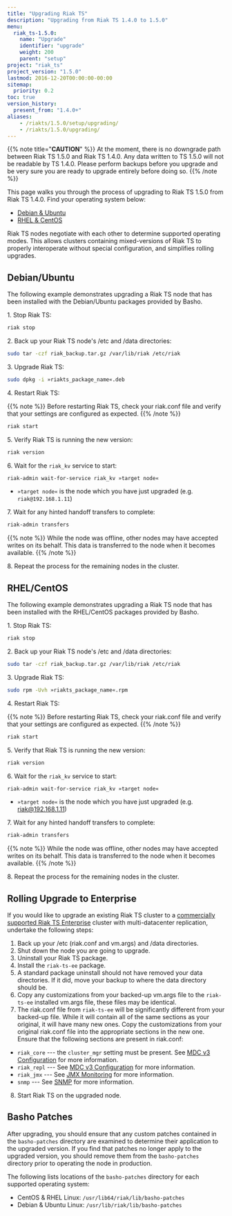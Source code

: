 ```yaml
---
title: "Upgrading Riak TS"
description: "Upgrading from Riak TS 1.4.0 to 1.5.0"
menu:
  riak_ts-1.5.0:
    name: "Upgrade"
    identifier: "upgrade"
    weight: 200
    parent: "setup"
project: "riak_ts"
project_version: "1.5.0"
lastmod: 2016-12-20T00:00:00-00:00
sitemap:
  priority: 0.2
toc: true
version_history:
  present_from: "1.4.0+"
aliases:
    - /riakts/1.5.0/setup/upgrading/
    - /riakts/1.5.0/upgrading/
---
```


[use admin commands]: {{<baseurl>}}riak/kv/2.2.0/using/admin/commands
[use admin riak-admin]: {{<baseurl>}}riak/kv/2.2.0/using/admin/riak-admin
[usage secondary-indexes]: {{<baseurl>}}riak/kv/2.2.0/developing/usage/secondary-indexes
[riak ts enterprise]: http://basho.com/products/riak-ts/
[cluster ops mdc]: {{<baseurl>}}riak/kv/2.2.0/using/cluster-operations/v3-multi-datacenter
[config v3 mdc]: {{<baseurl>}}riak/kv/2.2.0/configuring/v3-multi-datacenter
[jmx monitor]: {{<baseurl>}}riak/kv/2.2.0/using/reference/jmx
[snmp]: {{<baseurl>}}riak/kv/2.2.0/using/reference/snmp

{{% note title="**CAUTION**" %}}
At the moment, there is no downgrade path between Riak TS 1.5.0 and Riak TS 1.4.0. Any data written to TS 1.5.0 will not be readable by TS 1.4.0. Please perform backups before you upgrade and be very sure you are ready to upgrade entirely before doing so.
{{% /note %}}

This page walks you through the process of upgrading to Riak TS 1.5.0 from Riak TS 1.4.0. Find your operating system below:

* [Debian & Ubuntu](#debianubuntu)
* [RHEL & CentOS](#rhelcentos)

Riak TS nodes negotiate with each other to determine supported
operating modes. This allows clusters containing mixed-versions of Riak TS to properly interoperate without special configuration, and simplifies rolling upgrades.

## Debian/Ubuntu

The following example demonstrates upgrading a Riak TS node that has been installed with the Debian/Ubuntu packages provided by Basho.

1\. Stop Riak TS:

```bash
riak stop
```

2\. Back up your Riak TS node's /etc and /data directories:

```bash
sudo tar -czf riak_backup.tar.gz /var/lib/riak /etc/riak
```

3\. Upgrade Riak TS:

```bash
sudo dpkg -i »riakts_package_name«.deb
```

4\. Restart Riak TS:

{{% note %}}
Before restarting Riak TS, check your riak.conf file and verify that your settings are configured as expected.
{{% /note %}}

```bash
riak start
```

5\. Verify Riak TS is running the new version:

```bash
riak version
```

6\. Wait for the `riak_kv` service to start:

```bash
riak-admin wait-for-service riak_kv »target node«
```

* `»target node«` is the node which you have just upgraded (e.g.
`riak@192.168.1.11`)

7\. Wait for any hinted handoff transfers to complete:

```bash
riak-admin transfers
```

{{% note %}}
While the node was offline, other nodes may have accepted writes on its behalf. This data is transferred to the node when it becomes available.
{{% /note %}}

8\. Repeat the process for the remaining nodes in the cluster.

## RHEL/CentOS

The following example demonstrates upgrading a Riak TS node that has been installed with the RHEL/CentOS packages provided by Basho.

1\. Stop Riak TS:

```bash
riak stop
```

2\. Back up your Riak TS node's /etc and /data directories:

```bash
sudo tar -czf riak_backup.tar.gz /var/lib/riak /etc/riak
```

3\. Upgrade Riak TS:

```bash
sudo rpm -Uvh »riakts_package_name«.rpm
```

4\. Restart Riak TS:

{{% note %}}
Before restarting Riak TS, check your riak.conf file and verify that your settings are configured as expected.
{{% /note %}}

```bash
riak start
```

5\. Verify that Riak TS is running the new version:

```bash
riak version
```

6\. Wait for the `riak_kv` service to start:

```bash
riak-admin wait-for-service riak_kv »target node«
```

* `»target node«` is the node which you have just upgraded (e.g.
riak@192.168.1.11)

7\. Wait for any hinted handoff transfers to complete:

```bash
riak-admin transfers
```

{{% note %}}
While the node was offline, other nodes may have accepted writes on its
behalf. This data is transferred to the node when it becomes available.
{{% /note %}}

8\. Repeat the process for the remaining nodes in the cluster.

## Rolling Upgrade to Enterprise

If you would like to upgrade an existing Riak TS cluster to a [commercially supported Riak TS Enterprise][riak ts enterprise] cluster with multi-datacenter replication, undertake the following steps:

1. Back up your /etc (riak.conf and vm.args) and /data
directories.
2. Shut down the node you are going to upgrade.
3. Uninstall your Riak TS package.
4. Install the `riak-ts-ee` package.
5. A standard package uninstall should not have removed your data
   directories. If it did, move your backup to where the data directory
   should be.
6. Copy any customizations from your backed-up vm.args file to the
   `riak-ts-ee` installed vm.args file, these files may be identical.
7. The riak.conf file from `riak-ts-ee` will be significantly different from your backed-up file. While it will contain all of the same sections as your original, it will have many new ones. Copy the customizations from your original riak.conf file into the appropriate sections in the new one. Ensure that the following sections are present in riak.conf:
  * `riak_core` --- the `cluster_mgr` setting must be present. See [MDC v3 Configuration][config v3 mdc] for more information.
  * `riak_repl` --- See [MDC v3 Configuration][config v3 mdc] for more information.
  * `riak_jmx` --- See [JMX Monitoring][jmx monitor] for more information.
  * `snmp` --- See [SNMP][snmp] for more information.
8. Start Riak TS on the upgraded node.

## Basho Patches

After upgrading, you should ensure that any custom patches contained in
the `basho-patches` directory are examined to determine their
application to the upgraded version. If you find that patches no longer
apply to the upgraded version, you should remove them from the
`basho-patches` directory prior to operating the node in production.

The following lists locations of the `basho-patches` directory for
each supported operating system:

- CentOS & RHEL Linux: `/usr/lib64/riak/lib/basho-patches`
- Debian & Ubuntu Linux: `/usr/lib/riak/lib/basho-patches`
